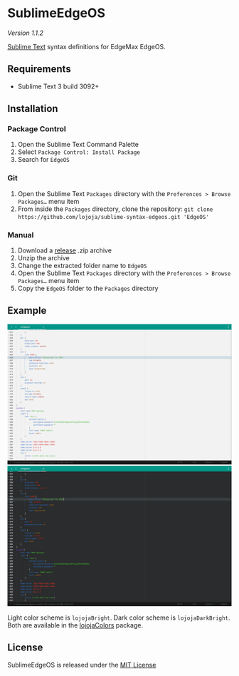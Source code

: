 SublimeEdgeOS
=============

*Version 1.1.2*

[Sublime Text](https://www.sublimetext.com) syntax definitions for EdgeMax EdgeOS.


Requirements
------------

- Sublime Text 3 build 3092+


Installation
------------

### Package Control
1. Open the Sublime Text Command Palette
2. Select `Package Control: Install Package`
3. Search for `EdgeOS`


### Git
1. Open the Sublime Text `Packages` directory with the `Preferences > Browse Packages…` menu item
2. From inside the `Packages` directory, clone the repository:
`git clone https://github.com/lojoja/sublime-syntax-edgeos.git 'EdgeOS'`


### Manual
1. Download a [release](https://github.com/lojoja/sublime-syntax-edgeos/releases) .zip archive
2. Unzip the archive
3. Change the extracted folder name to `EdgeOS`
4. Open the Sublime Text `Packages` directory with the `Preferences > Browse Packages…` menu item
5. Copy the `EdgeOS` folder to the `Packages` directory


Example
-------

![Light](https://raw.githubusercontent.com/lojoja/sublime-syntax-edgeos/master/_screenshot_light.png)
![Dark](https://raw.githubusercontent.com/lojoja/sublime-syntax-edgeos/master/_screenshot_dark.png)

Light color scheme is `lojojaBright`. Dark color scheme is `lojojaDarkBright`. Both are available in the [lojojaColors](https://github.com/lojoja/sublime-lojoja-colors/) package.


License
-------

SublimeEdgeOS is released under the [MIT License](./LICENSE)
